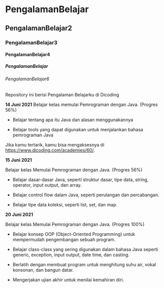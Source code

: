 # PengalamanBelajar
## PengalamanBelajar2
### PengalamanBelajar3
#### PengalamanBelajar4
##### PengalamanBelajar
###### PengalamanBelajar6
Repository ini berisi Pengalaman Belajarku di Dicoding

**14 Juni 2021**
Belajar kelas memulai Pemrograman dengan Java. (Progres 56%)
 + Belajar tentang apa itu Java dan alasan menggunakannya
 * Belajar tools yang dapat digunakan untuk menjalankan bahasa pemrograman Java
 
 Jika kamu tertarik, kamu bisa mengaksesnya di https://www.dicoding.com/academies/60/.

**15 Juni 2021**

Belajar kelas Memulai Pemrograman dengan Java. (Progres 56%)

  * Belajar dasar-dasar Java, seperti struktur dasar, tipe data, string, operator, input output, dan array.

  * Belajar control flow dalam Java, seperti perulangan dan percabangan.

  * Belajar tipe data koleksi, seperti list, set, dan map.

**20 Juni 2021**  

Belajar kelas Memulai Pemrograman dengan Java. (Progres 100%)

  * Belajar konsep OOP (Object-Oriented Programming) untuk mempermudah pengembangan sebuah program.

  * Belajar class-class yang sering digunakan dalam bahasa Java seperti generic, exception, input output, date time, dan casting. 

  * Berlatih dengan membuat program untuk menghitung suhu air, vokal konsonan, dan bangun datar. 

  * Mengerjakan ujian akhir untuk menilai kemahiran diri.
